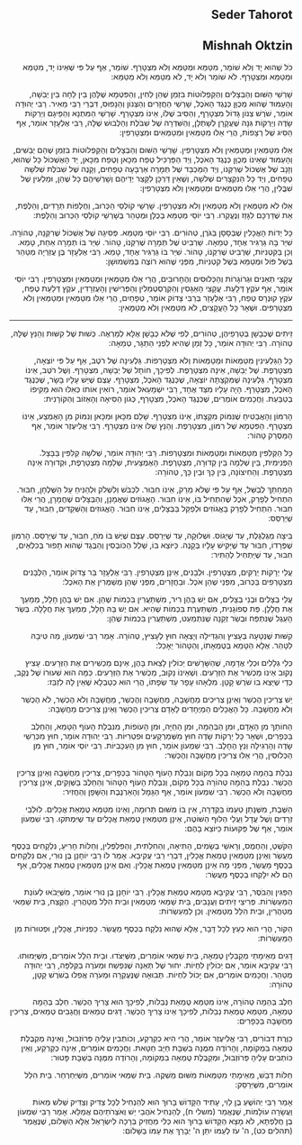 <h2 dir='rtl'>Seder Tahorot</h2>
<h2 dir='rtl'>Mishnah Oktzin</h2>
<p dir='rtl'>כֹּל שֶׁהוּא יָד וְלֹא שׁוֹמֵר, מִטַּמֵּא וּמְטַמֵּא וְלֹא מִצְטָרֵף. שׁוֹמֵר, אַף עַל פִּי שֶׁאֵינוֹ יָד, מִטַּמֵּא וּמְטַמֵּא וּמִצְטָרֵף. לֹא שׁוֹמֵר וְלֹא יָד, לֹא מִטַּמֵּא וְלֹא מְטַמֵּא:</p>
<p dir='rtl'>שָׁרְשֵׁי הַשּׁוּם וְהַבְּצָלִים וְהַקַּפְלוֹטוֹת בִּזְמַן שֶׁהֵן לַחִין, וְהַפִּטְמָא שֶׁלָּהֶן בֵּין לַחָה בֵּין יְבֵשָׁה, וְהָעַמּוּד שֶׁהוּא מְכֻוָּן כְּנֶגֶד הָאֹכֶל, שָׁרְשֵׁי הַחֲזָרִים וְהַצְּנוֹן וְהַנָּפוּס, דִּבְרֵי רַבִּי מֵאִיר. רַבִּי יְהוּדָה אוֹמֵר, שֹׁרֶשׁ צְנוֹן גָּדוֹל מִצְטָרֵף, וְהַסִּיב שֶׁלּוֹ, אֵינוֹ מִצְטָרֵף. שָׁרְשֵׁי הַמִּתְנָא וְהַפֵּיגָם וְיַרְקוֹת שָׂדֶה וְיַרְקוֹת גִּנָּה שֶׁעֲקָרָן לְשָׁתְלָן, וְהַשִּׁדְרָה שֶׁל שִׁבֹּלֶת וְהַלְּבוּשׁ שֶׁלָּהּ, רַבִּי אֶלְעָזָר אוֹמֵר, אַף הַסִּיג שֶׁל רְצָפוֹת, הֲרֵי אֵלּוּ מִטַּמְּאִין וּמְטַמְּאִים וּמִצְטָרְפִין:</p>
<p dir='rtl'>אֵלּוּ מִטַּמְּאִין וּמְטַמְּאִין וְלֹא מִצְטָרְפִין. שָׁרְשֵׁי הַשּׁוּם וְהַבְּצָלִים וְהַקַּפְלוֹטוֹת בִּזְמַן שֶׁהֵם יְבֵשִׁים, וְהָעַמּוּד שֶׁאֵינוֹ מְכֻוָּן כְּנֶגֶד הָאֹכֶל, וְיַד הַפַּרְכִּיל טֶפַח מִכָּאן וְטֶפַח מִכָּאן, יַד הָאֶשְׁכּוֹל כָּל שֶׁהוּא, וְזָנָב שֶׁל אֶשְׁכּוֹל שֶׁרִקְּנוֹ, וְיַד הַמַּכְבֵּד שֶׁל תְּמָרָה אַרְבָּעָה טְפָחִים, וְקָנֶה שֶׁל שִׁבֹּלֶת שְׁלשָׁה טְפָחִים, וְיַד כָּל הַנִּקְצָרִים שְׁלשָׁה, וְשֶׁאֵין דַּרְכָּן לִקָּצֵר יְדֵיהֶם וְשָׁרְשֵׁיהֶם כָּל שֶׁהֵן, וּמַלְעִין שֶׁל שִׁבֳּלִין, הֲרֵי אֵלּוּ מִטַּמְּאִים וּמְטַמְּאִין וְלֹא מִצְטָרְפִין:</p>
<p dir='rtl'>אֵלּוּ לֹא מִטַּמְּאִין וְלֹא מְטַמְּאִין וְלֹא מִצְטָרְפִין. שָׁרְשֵׁי קוֹלְסֵי הַכְּרוּב, וְחֻלְפוֹת תְּרָדִים, וְהַלֶּפֶת, אֵת שֶׁדַּרְכָּם לִגָּזֵז וְנֶעֱקְרוּ. רַבִּי יוֹסֵי מְטַמֵּא בְכֻלָּן וּמְטַהֵר בְּשָׁרְשֵׁי קוֹלְסֵי הַכְּרוּב וְהַלָּפֶת:</p>
<p dir='rtl'>כָּל יְדוֹת הָאֳכָלִין שֶׁבְּסָסָן בַּגֹּרֶן, טְהוֹרִים. רַבִּי יוֹסֵי מְטַמֵּא. פְּסִיגָה שֶׁל אֶשְׁכּוֹל שֶׁרִקְּנָהּ, טְהוֹרָה. שִׁיֵּר בָּהּ גַּרְגִּיר אֶחָד, טְמֵאָה. שַׁרְבִיט שֶׁל תְּמָרָה שֶׁרִקְּנוֹ, טָהוֹר. שִׁיֵּר בּוֹ תְּמָרָה אַחַת, טָמֵא. וְכֵן בַּקִּטְנִיּוֹת, שַׁרְבִיט שֶׁרִקְּנוֹ, טָהוֹר. שִׁיֵּר בּוֹ גַּרְגִּיר אֶחָד, טָמֵא. רַבִּי אֶלְעָזָר בֶּן עֲזַרְיָה מְטַהֵר בְּשֶׁל פּוֹל וּמְטַמֵּא בְּשֶׁל קִטְנִיּוֹת, מִפְּנֵי שֶׁהוּא רוֹצֶה בְּמִשְׁמוּשָׁן:</p>
<p dir='rtl'>עֳקָצֵי תְאֵנִים וּגְרוֹגָרוֹת וְהַכְּלוּסִים וְהֶחָרוּבִים, הֲרֵי אֵלּוּ מִטַּמְּאִין וּמְטַמְּאִין וּמִצְטָרְפִין. רַבִּי יוֹסֵי אוֹמֵר, אַף עֹקֶץ דְּלָעַת. עֳקָצֵי הָאַגָּסִין וְהַקְּרֻסְטְמֵלִין וְהַפְּרִישִׁין וְהָעֻזְרָדִין, עֹקֶץ דְּלַעַת טֶפַח, עֹקֶץ קוּנְרָס טֶפַח, רַבִּי אֶלְעָזָר בְּרַבִּי צָדוֹק אוֹמֵר, טְפָחַיִם, הֲרֵי אֵלּוּ מִטַּמְּאִין וּמְטַמְּאִין וְלֹא מִצְטָרְפִים. וּשְׁאָר כָּל הָעֳקָצִים, לֹא מִטַּמְּאִין וְלֹא מְטַמְּאִין:</p>

---

<p dir='rtl'>זֵיתִים שֶׁכְּבָשָׁן בְּטַרְפֵיהֶן, טְהוֹרִים, לְפִי שֶׁלֹּא כְבָשָׁן אֶלָּא לְמַרְאֶה. כְּשׁוּת שֶׁל קִשּׁוּת וְהַנֵּץ שֶׁלָּהּ, טְהוֹרָה. רַבִּי יְהוּדָה אוֹמֵר, כָּל זְמַן שֶׁהִיא לִפְנֵי הַתַּגָּר, טְמֵאָה:</p>
<p dir='rtl'>כָּל הַגַּלְעִינִין מִטַּמְּאוֹת וּמְטַמְּאוֹת וְלֹא מִצְטָרְפוֹת. גַּלְעִינָה שֶׁל רֹטֶב, אַף עַל פִּי יוֹצְאָה, מִצְטָרֶפֶת. שֶׁל יְבֵשָׁה, אֵינָהּ מִצְטָרֶפֶת. לְפִיכָךְ, חוֹתָל שֶׁל יְבֵשָׁה, מִצְטָרֵף. וְשֶׁל רֹטֶב, אֵינוֹ מִצְטָרֵף. גַּלְעִינָה שֶׁמִּקְצָתָהּ יוֹצְאָה, שֶׁכְּנֶגֶד הָאֹכֶל, מִצְטָרֵף. עֶצֶם שֶׁיֵּשׁ עָלָיו בָּשָׂר, שֶׁכְּנֶגֶד הָאֹכֶל, מִצְטָרֵף. הָיָה עָלָיו מִצַּד אֶחָד, רַבִּי יִשְׁמָעֵאל אוֹמֵר, רוֹאִין אוֹתוֹ כְּאִלּוּ הוּא מַקִּיפוֹ בְטַבַּעַת. וַחֲכָמִים אוֹמְרִים, שֶׁכְּנֶגֶד הָאֹכֶל, מִצְטָרֵף, כְּגוֹן הַסִּיאָה וְהָאֵזוֹב וְהַקּוֹרָנִית:</p>
<p dir='rtl'>הָרִמּוֹן וְהָאֲבַטִּיחַ שֶׁנִּמּוֹק מִקְצָתוֹ, אֵינוֹ מִצְטָרֵף. שָׁלֵם מִכָּאן וּמִכָּאן וְנִמּוֹק מִן הָאֶמְצַע, אֵינוֹ מִצְטָרֵף. הַפִּטְמָא שֶׁל רִמּוֹן, מִצְטָרֶפֶת. וְהַנֵּץ שֶׁלּוֹ אֵינוֹ מִצְטָרֵף. רַבִּי אֱלִיעֶזֶר אוֹמֵר, אַף הַמַּסְרֵק טָהוֹר:</p>
<p dir='rtl'>כָּל הַקְּלִפִּין מִטַּמְּאוֹת וּמְטַמְּאוֹת וּמִצְטָרְפוֹת. רַבִּי יְהוּדָה אוֹמֵר, שְׁלשָׁה קְלִפִּין בַּבָּצָל. הַפְּנִימִית, בֵּין שְׁלֵמָה בֵּין קְדוּרָה, מִצְטָרֶפֶת. הָאֶמְצָעִית, שְׁלֵמָה מִצְטָרֶפֶת, וּקְדוּרָה אֵינָהּ מִצְטָרֶפֶת. וְהַחִיצוֹנָה, בֵּין כָּךְ וּבֵין כָּךְ, טְהוֹרָה:</p>
<p dir='rtl'>הַמְחַתֵּךְ לְבַשֵּׁל, אַף עַל פִּי שֶׁלֹּא מֵרַק, אֵינוֹ חִבּוּר. לִכְבֹּשׁ וְלִשְׁלֹק וּלְהַנִּיחַ עַל הַשֻּׁלְחָן, חִבּוּר. הִתְחִיל לְפָרֵק, אֹכֶל שֶׁהִתְחִיל בּוֹ, אֵינוֹ חִבּוּר. הָאֱגוֹזִים שֶׁאֲמָנָן, וְהַבְּצָלִים שֶׁחֲמָרָן, הֲרֵי אֵלּוּ חִבּוּר. הִתְחִיל לְפָרֵק בָּאֱגוֹזִים וּלְפַקֵּל בַּבְּצָלִים, אֵינוֹ חִבּוּר. הָאֱגוֹזִים וְהַשְּׁקֵדִים, חִבּוּר, עַד שֶׁיְּרַסֵּס:</p>
<p dir='rtl'>בֵּיצָה מְגֻלְגֶּלֶת, עַד שֶׁיָּגוֹס. וּשְׁלוּקָה, עַד שֶׁיְּרַסֵּס. עֶצֶם שֶׁיֶּשׁ בּוֹ מֹחַ, חִבּוּר, עַד שֶׁיְּרַסֵּס. הָרִמּוֹן שֶׁפְּרָדוֹ, חִבּוּר עַד שֶׁיַּקִּישׁ עָלָיו בְּקָנֶה. כַּיּוֹצֵא בוֹ, שְׁלַל הַכּוֹבְסִין וְהַבֶּגֶד שֶׁהוּא תָפוּר בְּכִלְאַיִם, חִבּוּר, עַד שֶׁיַּתְחִיל לְהַתִּיר:</p>
<p dir='rtl'>עֲלֵי יְרָקוֹת יְרֻקִּים, מִצְטָרְפִין. וּלְבָנִים, אֵינָן מִצְטָרְפִין. רַבִּי אֶלְעָזָר בַּר צָדוֹק אוֹמֵר, הַלְּבָנִים מִצְטָרְפִים בַּכְּרוּב, מִפְּנֵי שֶׁהֵן אֹכֶל. וּבַחֲזָרִים, מִפְּנֵי שֶׁהֵן מְשַׁמְּרִין אֶת הָאֹכֶל:</p>
<p dir='rtl'>עֲלֵי בְצָלִים וּבְנֵי בְצָלִים, אִם יֵשׁ בָּהֶן רִיר, מִשְׁתַּעֲרִין בִּכְמוֹת שֶׁהֵן. אִם יֵשׁ בָּהֶן חָלָל, מְמַעֵךְ אֶת חֲלָלָן. פַּת סְפוֹגָנִית, מִשְׁתַּעֶרֶת בִּכְמוֹת שֶׁהִיא. אִם יֶשׁ בָּהּ חָלָל, מְמַעֵךְ אֶת חֲלָלָהּ. בְּשַׂר הָעֵגֶל שֶׁנִּתְפַּח וּבְשַׂר זְקֵנָה שֶׁנִּתְמַעֵט, מִשְׁתַּעֲרִין בִּכְמוֹת שֶׁהֵן:</p>
<p dir='rtl'>קִשּׁוּת שֶׁנְּטָעָהּ בְּעָצִיץ וְהִגְדִּילָה וְיָצְאָה חוּץ לֶעָצִיץ, טְהוֹרָה. אָמַר רַבִּי שִׁמְעוֹן, מַה טִּיבָהּ לִטָּהֵר. אֶלָּא הַטָּמֵא בְּטֻמְאָתוֹ, וְהַטָּהוֹר יֵאָכֵל:</p>
<p dir='rtl'>כְּלֵי גְלָלִים וּכְלֵי אֲדָמָה, שֶׁהַשָּׁרָשִׁים יְכוֹלִין לָצֵאת בָּהֶן, אֵינָם מַכְשִׁירִים אֶת הַזְּרָעִים. עָצִיץ נָקוּב אֵינוֹ מַכְשִׁיר אֶת הַזְּרָעִים. וְשֶׁאֵינוֹ נָקוּב, מַכְשִׁיר אֶת הַזְּרָעִים. כַּמָּה הוּא שִׁעוּרוֹ שֶׁל נֶקֶב, כְּדֵי שֶׁיֵּצֵא בוֹ שֹׁרֶשׁ קָטָן. מִלְאָהוּ עָפָר עַד שְׂפָתוֹ, הֲרֵי הוּא כְטַבְלָא שֶׁאֵין לָהּ לִזְבֵּז:</p>
<p dir='rtl'>יֵשׁ צְרִיכִין הֶכְשֵׁר וְאֵינָן צְרִיכִים מַחֲשָׁבָה, מַחֲשָׁבָה וְהֶכְשֵׁר, מַחֲשָׁבָה וְלֹא הֶכְשֵׁר, לֹא הֶכְשֵׁר וְלֹא מַחֲשָׁבָה. כָּל הָאֳכָלִים הַמְיֻחָדִים לָאָדָם צְרִיכִין הֶכְשֵׁר וְאֵינָן צְרִיכִים מַחֲשָׁבָה:</p>
<p dir='rtl'>הַחוֹתֵךְ מִן הָאָדָם, וּמִן הַבְּהֵמָה, וּמִן הַחַיָּה, וּמִן הָעוֹפוֹת, מִנִּבְלַת הָעוֹף הַטָּמֵא, וְהַחֵלֶב בַּכְּפָרִים, וּשְׁאָר כָּל יַרְקוֹת שָׂדֶה חוּץ מִשְּׁמַרְקָעִים וּפִטְרִיּוֹת. רַבִּי יְהוּדָה אוֹמֵר, חוּץ מִכְּרֵשֵׁי שָׂדֶה וְהָרְגִילָה וְנֵץ הֶחָלָב. רַבִּי שִׁמְעוֹן אוֹמֵר, חוּץ מִן הָעַכָּבִיּוֹת. רַבִּי יוֹסֵי אוֹמֵר, חוּץ מִן הַכְּלוּסִין, הֲרֵי אֵלּוּ צְרִיכִין מַחֲשָׁבָה וְהֶכְשֵׁר:</p>
<p dir='rtl'>נִבְלַת בְּהֵמָה טְמֵאָה בְּכָל מָקוֹם וְנִבְלַת הָעוֹף הַטָּהוֹר בַּכְּפָרִים, צְרִיכִין מַחֲשָׁבָה וְאֵינָן צְרִיכִין הֶכְשֵׁר. נִבְלַת בְּהֵמָה טְהוֹרָה בְּכָל מָקוֹם, וְנִבְלַת הָעוֹף הַטָּהוֹר וְהַחֵלֶב בַּשְּׁוָקִים, אֵינָן צְרִיכִין מַחֲשָׁבָה וְלֹא הֶכְשֵׁר. רַבִּי שִׁמְעוֹן אוֹמֵר, אַף הַגָּמָל וְהָאַרְנֶבֶת וְהַשָּׁפָן וְהַחֲזִיר:</p>
<p dir='rtl'>הַשֶּׁבֶת, מִשֶּׁנָּתַן טַעְמוֹ בַּקְּדֵרָה, אֵין בּוֹ מִשּׁוּם תְּרוּמָה, וְאֵינוֹ מִטַּמֵּא טֻמְאַת אֳכָלִים. לוּלְבֵי זְרָדִים וְשֶׁל עֲדָל וַעֲלֵי הַלּוּף הַשּׁוֹטֶה, אֵינָן מִטַּמְּאִין טֻמְאַת אֳכָלִים עַד שֶׁיִּמְתֹּקוּ. רַבִּי שִׁמְעוֹן אוֹמֵר, אַף שֶׁל פַּקּוּעוֹת כַּיּוֹצֵא בָהֶם:</p>
<p dir='rtl'>הַקֹּשְׁטְ, וְהַחֶמֶס, וְרָאשֵׁי בְשָׂמִים, הַתִּיאָה, וְהַחִלְתִּית, וְהַפִּלְפְּלִין, וְחַלּוֹת חָרִיעַ, נִלְקָחִים בְּכֶסֶף מַעֲשֵׂר וְאֵינָן מִטַּמְּאִין טֻמְאַת אֳכָלִין, דִּבְרֵי רַבִּי עֲקִיבָא. אָמַר לוֹ רַבִּי יוֹחָנָן בֶּן נוּרִי, אִם נִלְקָחִים בְּכֶסֶף מַעֲשֵׂר, מִפְּנֵי מָה אֵינָן מִטַּמְּאִין טֻמְאַת אֳכָלִין. וְאִם אֵינָן מִטַּמְּאִין טֻמְאַת אֳכָלִים, אַף הֵם לֹא יִלָּקְחוּ בְכֶסֶף מַעֲשֵׂר:</p>
<p dir='rtl'>הַפַּגִּין וְהַבֹּסֶר, רַבִּי עֲקִיבָא מְטַמֵּא טֻמְאַת אֳכָלִין. רַבִּי יוֹחָנָן בֶּן נוּרִי אוֹמֵר, מִשֶּׁיָּבֹאוּ לְעוֹנַת הַמַּעַשְׂרוֹת. פְּרִיצֵי זֵיתִים וַעֲנָבִים, בֵּית שַׁמַּאי מְטַמְּאִין וּבֵית הִלֵּל מְטַהֲרִין. הַקֶּצַח, בֵּית שַׁמַּאי מְטַהֲרִין, וּבֵית הִלֵּל מְטַמְּאִין. וְכֵן לַמַּעַשְׂרוֹת:</p>
<p dir='rtl'>הַקּוֹר, הֲרֵי הוּא כְעֵץ לְכָל דָּבָר, אֶלָּא שֶׁהוּא נִלְקָח בְּכֶסֶף מַעֲשֵׂר. כַּפְנִיּוֹת, אֳכָלִין, וּפְטוּרוֹת מִן הַמַּעַשְׂרוֹת:</p>
<p dir='rtl'>דָּגִים מֵאֵימָתַי מְקַבְּלִין טֻמְאָה, בֵּית שַׁמַּאי אוֹמְרִים, מִשֶּׁיִּצֹּדוּ. וּבֵית הִלֵּל אוֹמְרִים, מִשֶּׁיָּמוּתוּ. רַבִּי עֲקִיבָא אוֹמֵר, אִם יְכוֹלִין לִחְיוֹת. יִחוּר שֶׁל תְּאֵנָה שֶׁנִּפְשַׁח וּמְעֹרֶה בַקְּלִפָּה, רַבִּי יְהוּדָה מְטַהֵר. וַחֲכָמִים אוֹמְרִים, אִם יָכוֹל לִחְיוֹת. תְּבוּאָה שֶׁנֶּעֶקְרָה וּמְעֹרָה אֲפִלּוּ בְשֹׁרֶשׁ קָטָן, טְהוֹרָה:</p>
<p dir='rtl'>חֵלֶב בְּהֵמָה טְהוֹרָה, אֵינוֹ מִטַּמֵּא טֻמְאַת נְבֵלוֹת, לְפִיכָךְ הוּא צָרִיךְ הֶכְשֵׁר. חֵלֶב בְּהֵמָה טְמֵאָה, מִטַּמֵּא טֻמְאַת נְבֵלוֹת, לְפִיכָךְ אֵינוֹ צָרִיךְ הֶכְשֵׁר. דָּגִים טְמֵאִים וַחֲגָבִים טְמֵאִים, צְרִיכִין מַחֲשָׁבָה בַּכְּפָרִים:</p>
<p dir='rtl'>כַּוֶּרֶת דְּבוֹרִים, רַבִּי אֱלִיעֶזֶר אוֹמֵר, הֲרֵי הִיא כְקַרְקַע, וְכוֹתְבִין עָלֶיהָ פְּרוֹזְבּוּל, וְאֵינָהּ מְקַבֶּלֶת טֻמְאָה בִמְקוֹמָהּ, וְהָרוֹדֶה מִמֶּנָּה בְּשַׁבָּת חַיָּב חַטָּאת. וַחֲכָמִים אוֹמְרִים, אֵינָהּ כְּקַרְקַע, וְאֵין כּוֹתְבִים עָלֶיהָ פְּרוֹזְבּוּל, וּמְקַבֶּלֶת טֻמְאָה בִמְקוֹמָהּ, וְהָרוֹדֶה מִמֶּנָּה בְּשַׁבָּת פָּטוּר:</p>
<p dir='rtl'>חַלּוֹת דְּבַשׁ, מֵאֵימָתַי מִטַּמְּאוֹת מִשּׁוּם מַשְׁקֶה. בֵּית שַׁמַּאי אוֹמְרִים, מִשֶּׁיְּחַרְחֵר. בֵּית הִלֵּל אוֹמְרִים, מִשֶּׁיְּרַסֵּק:</p>
<p dir='rtl'>אָמַר רַבִּי יְהוֹשֻׁעַ בֶּן לֵוִי, עָתִיד הַקָּדוֹשׁ בָּרוּךְ הוּא לְהַנְחִיל לְכָל צַדִּיק וְצַדִּיק שְׁלשׁ מֵאוֹת וַעֲשָׂרָה עוֹלָמוֹת, שֶׁנֶּאֱמַר (משלי ח), לְהַנְחִיל אֹהֲבַי יֵשׁ וְאֹצְרֹתֵיהֶם אֲמַלֵּא. אָמַר רַבִּי שִׁמְעוֹן בֶּן חֲלַפְתָּא, לֹא מָצָא הַקָּדוֹשׁ בָּרוּךְ הוּא כְּלִי מַחֲזִיק בְּרָכָה לְיִשְׂרָאֵל אֶלָּא הַשָּׁלוֹם, שֶׁנֶּאֱמַר (תהלים כט), ה' עֹז לְעַמּוֹ יִתֵּן ה' יְבָרֵךְ אֶת עַמּוֹ בַשָּׁלוֹם:</p>